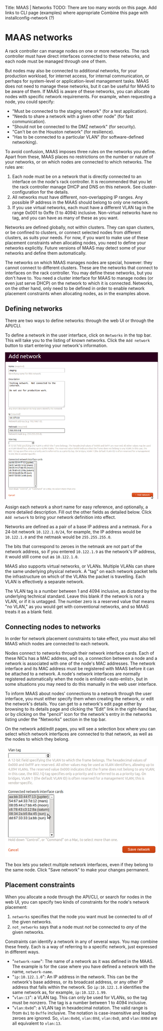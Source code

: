 Title: MAAS | Networks
TODO:  There are too many words on this page.
       Add links to CLI page (examples) where appropriate
       Combine this page with installconfig-network (?)


# MAAS networks

A rack controller can manage nodes on one or more networks. The rack controller
must have direct interfaces connected to these networks, and each node must be
managed through one of them.

But nodes may also be connected to additional networks, for your production
workload, for internet access, for internal communication, or perhaps for
system-level or application-level management tasks. MAAS does not need to
manage these networks, but it can be useful for MAAS to be aware of them. If
MAAS is aware of these networks, you can allocate nodes with specific network
requirements. For example, when requesting a node, you could specify:

- "Must be connected to the staging network" (for a test application).
- "Needs to share a network with a given other node" (for fast
  communication).
- "Should not be connected to the DMZ network" (for security).
- "Can't be on the Houston network" (for resilience).
- "Has to be connected to a particular VLAN" (for software-defined
  networking).

To avoid confusion, MAAS imposes three rules on the networks you define. Apart
from these, MAAS places no restrictions on the number or nature of your
networks, or on which nodes are connected to which networks. The rules are:

1. Each node must be on a network that is directly connected to an interface on
   the node's rack controller. It is recommended that you let the rack controller
   manage DHCP and DNS on this network. See cluster-configuration for the details.
1. All networks must have different, non-overlapping IP ranges. Any possible IP
   address in the MAAS should belong to only one network.
1. If you use virtual networks, each must have a different VLAN tag in the
   range 0x001 to 0xffe (1 to 4094) inclusive. Non-virtual networks have no tag,
   and you can have as many of these as you want.

Networks are defined globally, not within clusters. They can span clusters, or
be confined to clusters, or connect selected nodes from different clusters, as
suits your needs. For now, if you want to make use of these placement
constraints when allocating nodes, you need to define your networks explicitly.
Future versions of MAAS may detect some of your networks and define them
automatically.

The networks on which MAAS manages nodes are special, however: they cannot
connect to different clusters. These are the networks that connect to
interfaces on the rack controller. You may define these networks, but you
don't have to. You need a cluster interface for MAAS to manage nodes (or even
just serve DHCP) on the network to which it is connected. Networks, on the
other hand, only need to be defined in order to enable network placement
constraints when allocating nodes, as in the examples above.


## Defining networks

There are two ways to define networks: through the web UI or through the
API/CLI.

To define a network in the user interface, click on `Networks` in the top bar.
This will take you to the listing of known networks. Click the `Add network`
button to start entering your network's information.

![image](../media/add-network.png)

Assign each network a short name for easy reference, and optionally, a more
detailed description. Fill out the other fields as detailed below. Click `Add
network` to bring your network definition into effect.

Networks are defined as a pair of a base IP address and a netmask. For a 24-bit
network `10.122.1.0/24`, for example, the IP address would be `10.122.1.0` and
the netmask would be `255.255.255.0`.

The bits that correspond to zeroes in the netmask are not part of the network
address, so if you entered `10.122.1.9` as the network's IP address, it would
still come out as `10.122.1.0`.

MAAS also supports virtual networks, or VLANs. Multiple VLANs can share the
same underlying physical network. A "tag" on each network packet tells the
infrastructure on which of the VLANs the packet is travelling. Each VLAN is
effectively a separate network.

The VLAN tag is a number between 1 and 4094 inclusive, as dictated by the
underlying technical standard. Leave this blank if the network is not a VLAN,
or if it is untagged. The number zero is a reserved value that means "no VLAN,"
as you would get with conventional networks, and so MAAS treats it as a blank
field.


## Connecting nodes to networks

In order for network placement constraints to take effect, you must also tell
MAAS which nodes are connected to each network.

Nodes connect to networks through their network interface cards. Each of these
NICs has a MAC address, and so, a connection between a node and a network is
associated with one of the node's MAC addresses. The network interface and its
MAC address must be registered with MAAS before it can be attached to a
network. A node's network interfaces are normally registered automatically when
the node is enlisted \<auto-enlist\>, but in some situations you may need to do
this manually in the web user interface.

To inform MAAS about nodes' connections to a network through the user
interface, you must either specify them when creating the network, or edit the
network's details. You can get to a network's edit page either by browsing to
its details page and clicking the "Edit" link in the right-hand bar, or by
clicking on the "pencil" icon for the network's entry in the networks listing
under the "Networks" section in the top bar.

On the network add/edit pages, you will see a selection box where you can
select which network interfaces are connected to that network, as well as the
nodes to which they belong.

![image](../media/connect-nodes-to-network.png)

The box lets you select multiple network interfaces, even if they belong to the
same node. Click "Save network" to make your changes permanent.


## Placement constraints

When you allocate a node through the API/CLI, or search for nodes in the web
UI, you can specify two kinds of constraints for the node's network placement:

1. `networks` specifies that the node you want must be connected to *all* of
   the given networks.
1. `not_networks` says that a node must *not* be connected to *any* of the
   given networks.

Constraints can identify a network in any of several ways. You may combine
these freely. Each is a way of referring to a specific network, just expressed
in different ways.

- "`network-name`": The name of a network as it was defined in the MAAS. The
  example is for the case where you have defined a network with the name,
`network-name`.
- "`ip:10.122.1.0`": An IP address in the network. This can be the network's
  base address, or its broadcast address, or any other IP address that falls
within the network. So `ip:10.122.1.0` identifies the same network as, for
example, `ip:10.122.1.99`.
- "`vlan:13`": a VLAN tag. This can only be used for VLANs, so the tag must
  be nonzero. The tag is a number between 1 to 4094 inclusive.
- "`vlan:0x0d`": a VLAN tag in hexadecimal notation. The valid range is from
  `0x1` to `0xffe` inclusive. The notation is case-insensitive and leading
  zeroes are ignored. So, `vlan:0x0d`, `vlan:0Xd`, `vlan:0xD`, and `vlan:0X0d`
  are all equivalent to `vlan:13`.
